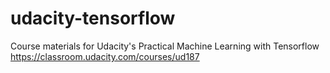 # udacity-tensorflow
Course materials for Udacity's Practical Machine Learning with Tensorflow https://classroom.udacity.com/courses/ud187
